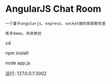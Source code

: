 AngularJS Chat Room
=====================
		
	一个基于angularjs、express、socket做的简易聊天室
	
	练手demo，并非原创

  
  cd 

  npm install

  node app.js
	
  运行: 127.0.0.1:3002
